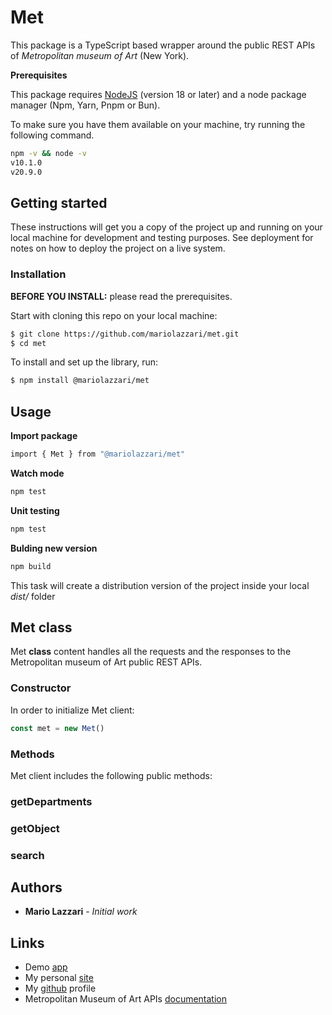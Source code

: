 # Met

This package is a TypeScript based wrapper around the public REST APIs of *Metropolitan museum of Art* (New York).

**Prerequisites**

This package requires [NodeJS](https://nodejs.org) (version 18 or later) and a node package manager (Npm, Yarn, Pnpm or Bun).

To make sure you have them available on your machine, try running the following command.

```sh
npm -v && node -v
v10.1.0
v20.9.0
```

## Getting started

These instructions will get you a copy of the project up and running on your local machine for development and testing purposes. See deployment for notes on how to deploy the project on a live system.

### Installation

**BEFORE YOU INSTALL:** please read the prerequisites.

Start with cloning this repo on your local machine:

```sh
$ git clone https://github.com/mariolazzari/met.git
$ cd met
```

To install and set up the library, run:

```sh
$ npm install @mariolazzari/met
```

## Usage

**Import package**

```sh
import { Met } from "@mariolazzari/met"
```

**Watch mode**

```sh
npm test
```

**Unit testing**

```sh
npm test
```

**Bulding new version**

```sh
npm build
```

This task will create a distribution version of the project inside your local *dist/* folder


## Met class

Met **class** content handles all the requests and the responses to the Metropolitan museum of Art public REST APIs.

### Constructor

In order to initialize Met client:

```js
const met = new Met()
```

### Methods

Met client includes the following public methods:

### getDepartments

### getObject

### search


## Authors

* **Mario Lazzari** - *Initial work*

## Links

* Demo [app](https://www.mariolazzari.it/hobbies/art/met)
* My personal [site](https://mariolazzari.it)
* My [github](https://github.com/mariolazzari) profile
* Metropolitan Museum of Art APIs [documentation](https://metmuseum.github.io/)
